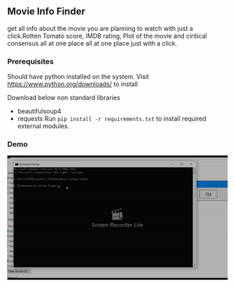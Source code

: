 
## Movie Info Finder

get all info about the movie you are planning to watch with just a click.Rotten Tomato score, IMDB rating, Plot of the movie  and ciritical consensus all at one place all at one place just with a click.

### Prerequisites

Should have python installed on the system. Visit https://www.python.org/downloads/ to install

Download below non standard libraries
* beautifulsoup4
* requests
 Run `pip install -r requirements.txt` to install required external modules.

### Demo
![Alt Text](demo.gif)
